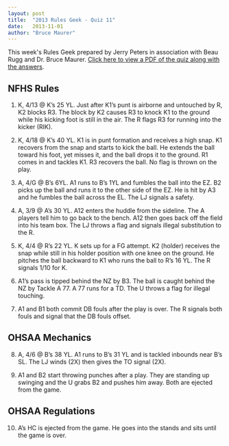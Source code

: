 ```yaml
---
layout: post
title:  "2013 Rules Geek - Quiz 11"
date:   2013-11-01
author: "Bruce Maurer"
---
```


This week's Rules Geek prepared by Jerry Peters in association with Beau Rugg
and Dr. Bruce Maurer. [Click here to view a PDF of the quiz along with the
answers](https://storage.googleapis.com/ohsaa-websites/quizzes/2013/2013-Rules-Geek-Quiz-11.pdf).

## NFHS Rules
1. K, 4/13 @ K’s 25 YL. Just after K1’s punt is airborne and untouched by R, K2
   blocks R3. The block by K2 causes R3 to knock K1 to the ground while his
kicking foot is still in the air. The R flags R3 for running into the kicker
(RIK).

2. K, 4/18 @ K’s 40 YL. K1 is in punt formation and receives a high snap. K1
   recovers from the snap and starts to kick the ball. He extends the ball
toward his foot, yet misses it, and the ball drops it to the ground. R1 comes in
and tackles K1. R3 recovers the ball. No flag is thrown on the play.

3. A, 4/G @ B’s 6YL. A1 runs to B’s 1YL and fumbles the ball into the EZ. B2
   picks up the ball and runs it to the other side of the EZ. He is hit by A3
and he fumbles the ball across the EL. The LJ signals a safety.

4. A, 3/9 @ A’s 30 YL. A12 enters the huddle from the sideline. The A players
   tell him to go back to the bench. A12 then goes back off the field into his
team box. The LJ throws a flag and signals illegal substitution to the R.

5. K, 4/4 @ R’s 22 YL. K sets up for a FG attempt. K2 (holder) receives the snap
   while still in his holder position with one knee on the ground. He pitches
the ball backward to K1 who runs the ball to R’s 16 YL. The R signals 1/10 for
K.

6. A1’s pass is tipped behind the NZ by B3. The ball is caught behind the NZ by
   Tackle A 77. A 77 runs for a TD. The U throws a flag for illegal touching.

7. A1 and B1 both commit DB fouls after the play is over. The R signals both
   fouls and signal that the DB fouls offset.

## OHSAA Mechanics
8. A, 4/6 @ B’s 38 YL. A1 runs to B’s 31 YL and is tackled inbounds near B’s SL.
   The LJ winds (2X) then gives the TO signal (2X).

9. A1 and B2 start throwing punches after a play. They are standing up swinging
   and the U grabs B2 and pushes him away. Both are ejected from the game.

## OHSAA Regulations
10. A’s HC is ejected from the game. He goes into the stands and sits until the
    game is over.
